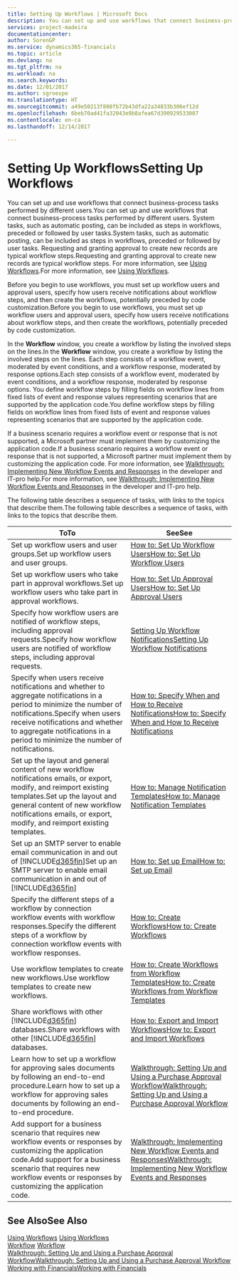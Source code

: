 ```yaml
---
title: Setting Up Workflows | Microsoft Docs
description: You can set up and use workflows that connect business-process tasks performed by different users. System tasks, such as automatic posting, can be included as steps in workflows, preceded or followed by user tasks. Requesting and granting approval to create new records are typical workflow steps.
services: project-madeira
documentationcenter: 
author: SorenGP
ms.service: dynamics365-financials
ms.topic: article
ms.devlang: na
ms.tgt_pltfrm: na
ms.workload: na
ms.search.keywords: 
ms.date: 12/01/2017
ms.author: sgroespe
ms.translationtype: HT
ms.sourcegitcommit: a49e50213f808fb72b43dfa22a34833b306ef12d
ms.openlocfilehash: 6beb70ad41fa32043e9b8afea67d390929533007
ms.contentlocale: en-ca
ms.lasthandoff: 12/14/2017

---
```

# <a name="setting-up-workflows"></a><span data-ttu-id="855b3-105">Setting Up Workflows</span><span class="sxs-lookup"><span data-stu-id="855b3-105">Setting Up Workflows</span></span>
<span data-ttu-id="855b3-106">You can set up and use workflows that connect business-process tasks performed by different users.</span><span class="sxs-lookup"><span data-stu-id="855b3-106">You can set up and use workflows that connect business-process tasks performed by different users.</span></span> <span data-ttu-id="855b3-107">System tasks, such as automatic posting, can be included as steps in workflows, preceded or followed by user tasks.</span><span class="sxs-lookup"><span data-stu-id="855b3-107">System tasks, such as automatic posting, can be included as steps in workflows, preceded or followed by user tasks.</span></span> <span data-ttu-id="855b3-108">Requesting and granting approval to create new records are typical workflow steps.</span><span class="sxs-lookup"><span data-stu-id="855b3-108">Requesting and granting approval to create new records are typical workflow steps.</span></span> <span data-ttu-id="855b3-109">For more information, see [Using Workflows](across-use-workflows.md).</span><span class="sxs-lookup"><span data-stu-id="855b3-109">For more information, see [Using Workflows](across-use-workflows.md).</span></span>  

 <span data-ttu-id="855b3-110">Before you begin to use workflows, you must set up workflow users and approval users, specify how users receive notifications about workflow steps, and then create the workflows, potentially preceded by code customization.</span><span class="sxs-lookup"><span data-stu-id="855b3-110">Before you begin to use workflows, you must set up workflow users and approval users, specify how users receive notifications about workflow steps, and then create the workflows, potentially preceded by code customization.</span></span>  

 <span data-ttu-id="855b3-111">In the **Workflow** window, you create a workflow by listing the involved steps on the lines.</span><span class="sxs-lookup"><span data-stu-id="855b3-111">In the **Workflow** window, you create a workflow by listing the involved steps on the lines.</span></span> <span data-ttu-id="855b3-112">Each step consists of a workflow event, moderated by event conditions, and a workflow response, moderated by response options.</span><span class="sxs-lookup"><span data-stu-id="855b3-112">Each step consists of a workflow event, moderated by event conditions, and a workflow response, moderated by response options.</span></span> <span data-ttu-id="855b3-113">You define workflow steps by filling fields on workflow lines from fixed lists of event and response values representing scenarios that are supported by the application code.</span><span class="sxs-lookup"><span data-stu-id="855b3-113">You define workflow steps by filling fields on workflow lines from fixed lists of event and response values representing scenarios that are supported by the application code.</span></span>  

 <span data-ttu-id="855b3-114">If a business scenario requires a workflow event or response that is not supported, a Microsoft partner must implement them by customizing the application code.</span><span class="sxs-lookup"><span data-stu-id="855b3-114">If a business scenario requires a workflow event or response that is not supported, a Microsoft partner must implement them by customizing the application code.</span></span> <span data-ttu-id="855b3-115">For more information, see [Walkthrough: Implementing New Workflow Events and Responses](/dynamics_nav/Walkthrough--Implementing-New-Workflow-Events-and-Responses) in the developer and IT-pro help.</span><span class="sxs-lookup"><span data-stu-id="855b3-115">For more information, see [Walkthrough: Implementing New Workflow Events and Responses](/dynamics_nav/Walkthrough--Implementing-New-Workflow-Events-and-Responses) in the developer and IT-pro help.</span></span>

 <span data-ttu-id="855b3-116">The following table describes a sequence of tasks, with links to the topics that describe them.</span><span class="sxs-lookup"><span data-stu-id="855b3-116">The following table describes a sequence of tasks, with links to the topics that describe them.</span></span>  

|<span data-ttu-id="855b3-117">**To**</span><span class="sxs-lookup"><span data-stu-id="855b3-117">**To**</span></span>|<span data-ttu-id="855b3-118">**See**</span><span class="sxs-lookup"><span data-stu-id="855b3-118">**See**</span></span>|  
|------------|-------------|  
|<span data-ttu-id="855b3-119">Set up workflow users and user groups.</span><span class="sxs-lookup"><span data-stu-id="855b3-119">Set up workflow users and user groups.</span></span>|[<span data-ttu-id="855b3-120">How to: Set Up Workflow Users</span><span class="sxs-lookup"><span data-stu-id="855b3-120">How to: Set Up Workflow Users</span></span>](across-how-to-set-up-workflow-users.md)|  
|<span data-ttu-id="855b3-121">Set up workflow users who take part in approval workflows.</span><span class="sxs-lookup"><span data-stu-id="855b3-121">Set up workflow users who take part in approval workflows.</span></span>|[<span data-ttu-id="855b3-122">How to: Set Up Approval Users</span><span class="sxs-lookup"><span data-stu-id="855b3-122">How to: Set Up Approval Users</span></span>](across-how-to-set-up-approval-users.md)|  
|<span data-ttu-id="855b3-123">Specify how workflow users are notified of workflow steps, including approval requests.</span><span class="sxs-lookup"><span data-stu-id="855b3-123">Specify how workflow users are notified of workflow steps, including approval requests.</span></span>|[<span data-ttu-id="855b3-124">Setting Up Workflow Notifications</span><span class="sxs-lookup"><span data-stu-id="855b3-124">Setting Up Workflow Notifications</span></span>](across-setting-up-workflow-notifications.md)|  
|<span data-ttu-id="855b3-125">Specify when users receive notifications and whether to aggregate notifications in a period to minimize the number of notifications.</span><span class="sxs-lookup"><span data-stu-id="855b3-125">Specify when users receive notifications and whether to aggregate notifications in a period to minimize the number of notifications.</span></span>|[<span data-ttu-id="855b3-126">How to: Specify When and How to Receive Notifications</span><span class="sxs-lookup"><span data-stu-id="855b3-126">How to: Specify When and How to Receive Notifications</span></span>](across-how-to-specify-when-and-how-to-receive-notifications.md)|  
|<span data-ttu-id="855b3-127">Set up the layout and general content of new workflow notifications emails, or export, modify, and reimport existing templates.</span><span class="sxs-lookup"><span data-stu-id="855b3-127">Set up the layout and general content of new workflow notifications emails, or export, modify, and reimport existing templates.</span></span>|[<span data-ttu-id="855b3-128">How to: Manage Notification Templates</span><span class="sxs-lookup"><span data-stu-id="855b3-128">How to: Manage Notification Templates</span></span>](across-how-to-manage-notification-templates.md)|  
|<span data-ttu-id="855b3-129">Set up an SMTP server to enable email communication in and out of [!INCLUDE[d365fin](includes/d365fin_md.md)]</span><span class="sxs-lookup"><span data-stu-id="855b3-129">Set up an SMTP server to enable email communication in and out of [!INCLUDE[d365fin](includes/d365fin_md.md)]</span></span>|[<span data-ttu-id="855b3-130">How to: Set up Email</span><span class="sxs-lookup"><span data-stu-id="855b3-130">How to: Set up Email</span></span>](madeira-how-setup-email.md)|
|<span data-ttu-id="855b3-131">Specify the different steps of a workflow by connection workflow events with workflow responses.</span><span class="sxs-lookup"><span data-stu-id="855b3-131">Specify the different steps of a workflow by connection workflow events with workflow responses.</span></span>|[<span data-ttu-id="855b3-132">How to: Create Workflows</span><span class="sxs-lookup"><span data-stu-id="855b3-132">How to: Create Workflows</span></span>](across-how-to-create-workflows.md)|  
|<span data-ttu-id="855b3-133">Use workflow templates to create new workflows.</span><span class="sxs-lookup"><span data-stu-id="855b3-133">Use workflow templates to create new workflows.</span></span>|[<span data-ttu-id="855b3-134">How to: Create Workflows from Workflow Templates</span><span class="sxs-lookup"><span data-stu-id="855b3-134">How to: Create Workflows from Workflow Templates</span></span>](across-how-to-create-workflows-from-workflow-templates.md)|  
|<span data-ttu-id="855b3-135">Share workflows with other [!INCLUDE[d365fin](includes/d365fin_md.md)] databases.</span><span class="sxs-lookup"><span data-stu-id="855b3-135">Share workflows with other [!INCLUDE[d365fin](includes/d365fin_md.md)] databases.</span></span>|[<span data-ttu-id="855b3-136">How to: Export and Import Workflows</span><span class="sxs-lookup"><span data-stu-id="855b3-136">How to: Export and Import Workflows</span></span>](across-how-to-export-and-import-workflows.md)|  
|<span data-ttu-id="855b3-137">Learn how to set up a workflow for approving sales documents by following an end-to-end procedure.</span><span class="sxs-lookup"><span data-stu-id="855b3-137">Learn how to set up a workflow for approving sales documents by following an end-to-end procedure.</span></span>|[<span data-ttu-id="855b3-138">Walkthrough: Setting Up and Using a Purchase Approval Workflow</span><span class="sxs-lookup"><span data-stu-id="855b3-138">Walkthrough: Setting Up and Using a Purchase Approval Workflow</span></span>](walkthrough-setting-up-and-using-a-purchase-approval-workflow.md)|  
|<span data-ttu-id="855b3-139">Add support for a business scenario that requires new workflow events or responses by customizing the application code.</span><span class="sxs-lookup"><span data-stu-id="855b3-139">Add support for a business scenario that requires new workflow events or responses by customizing the application code.</span></span>|[<span data-ttu-id="855b3-140">Walkthrough: Implementing New Workflow Events and Responses</span><span class="sxs-lookup"><span data-stu-id="855b3-140">Walkthrough: Implementing New Workflow Events and Responses</span></span>](/dynamics_nav/Walkthrough--Implementing-New-Workflow-Events-and-Responses)|  

## <a name="see-also"></a><span data-ttu-id="855b3-141">See Also</span><span class="sxs-lookup"><span data-stu-id="855b3-141">See Also</span></span>  
 <span data-ttu-id="855b3-142">[Using Workflows](across-use-workflows.md) </span><span class="sxs-lookup"><span data-stu-id="855b3-142">[Using Workflows](across-use-workflows.md) </span></span>  
 <span data-ttu-id="855b3-143">[Workflow](across-workflow.md) </span><span class="sxs-lookup"><span data-stu-id="855b3-143">[Workflow](across-workflow.md) </span></span>  
 [<span data-ttu-id="855b3-144">Walkthrough: Setting Up and Using a Purchase Approval Workflow</span><span class="sxs-lookup"><span data-stu-id="855b3-144">Walkthrough: Setting Up and Using a Purchase Approval Workflow</span></span>](walkthrough-setting-up-and-using-a-purchase-approval-workflow.md)  
 [<span data-ttu-id="855b3-145">Working with Financials</span><span class="sxs-lookup"><span data-stu-id="855b3-145">Working with Financials</span></span>](ui-work-product.md)

